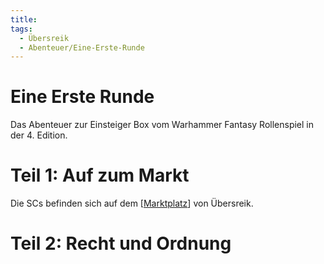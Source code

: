 ```yaml
---
title:
tags:
  - Übersreik
  - Abenteuer/Eine-Erste-Runde
---
```


# Eine Erste Runde
Das Abenteuer zur Einsteiger Box vom Warhammer Fantasy Rollenspiel in der 4. Edition.

# Teil 1: Auf zum Markt
Die SCs befinden sich auf dem [[Marktplatz]] von Übersreik.

# Teil 2: Recht und Ordnung




[//begin]: # "Autogenerated link references for markdown compatibility"
[Marktplatz]: ../Orte/Übersreik/Marktplatz.md "Übersreik Marktplatz"
[//end]: # "Autogenerated link references"